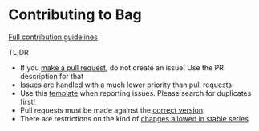 Contributing to Bag
====================

[Full contribution guidelines](https://github.com/bag/bag/wiki/Contributing)

TL;DR

* If you [make a pull request](https://github.com/bag/bag/wiki/Contributing#making-pull-requests),
  do not create an issue! Use the PR description for that
* Issues are handled with a much lower priority than pull requests
* Use this [template](https://github.com/bag/bag/tree/master/.github/ISSUE_TEMPLATE.md)
  when reporting issues. Please search for duplicates first!
* Pull requests must be made against the [correct version](https://github.com/bag/bag/wiki/Contributing#against-which-version-should-i-submit-a-patch)
* There are restrictions on the kind of [changes allowed in stable series](https://github.com/bag/bag/wiki/Contributing#what-does-stable-mean)
